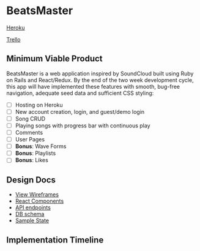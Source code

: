 # BeatsMaster

[Heroku][heroku]

[Trello][trello]

[heroku]: http://www.herokuapp.com
[trello]: https://trello.com/


## Minimum Viable Product
BeatsMaster is a web application inspired by SoundCloud built using Ruby on Rails and React/Redux. By the end of the two week development cycle,
this app will have implemented these features with smooth, bug-free navigation, adequate seed data and sufficient CSS styling:

- [ ] Hosting on Heroku
- [ ] New account creation, login, and guest/demo login
- [ ] Song CRUD
- [ ] Playing songs with progress bar with continuous play
- [ ] Comments
- [ ] User Pages
- [ ] **Bonus**: Wave Forms
- [ ] **Bonus**: Playlists
- [ ] **Bonus**: Likes

## Design Docs

* [View Wireframes][wireframes]
* [React Components][components]
* [API endpoints][api]
* [DB schema][schema]
* [Sample State][state]

[wireframes]: ./wireframes
[api]: ./api-endpoints.md
[schema]: ./schema.md
[components]: ./component-hierarchy.md
[state]: ./sample-state.md

## Implementation Timeline
